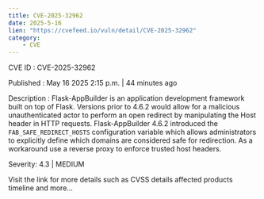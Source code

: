 ```yaml
---
title: CVE-2025-32962
date: 2025-5-16
lien: "https://cvefeed.io/vuln/detail/CVE-2025-32962"
category:
    - CVE
---
```


CVE ID : CVE-2025-32962

Published :  May 16
2025
2:15 p.m. | 44 minutes ago

Description : Flask-AppBuilder is an application development framework built on top of Flask. Versions prior to 4.6.2 would allow for a malicious unauthenticated actor to perform an open redirect by manipulating the Host header in HTTP requests. Flask-AppBuilder 4.6.2 introduced the `FAB_SAFE_REDIRECT_HOSTS` configuration variable
which allows administrators to explicitly define which domains are considered safe for redirection. As a workaround
use a reverse proxy to enforce trusted host headers.

Severity: 4.3 | MEDIUM

Visit the link for more details
such as CVSS details
affected products
timeline
and more...
